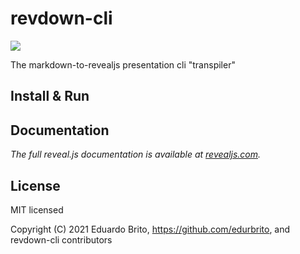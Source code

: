 <p align="center">
<h1>revdown-cli</h1>
<a href="https://github.com/edurbrito/revdown-cli/actions"><img src="https://github.com/edurbrito/revdown-cli/workflows/tests/badge.svg"></a>

The markdown-to-revealjs presentation cli "transpiler"
</p>

## Install & Run

## Documentation

*The full reveal.js documentation is available at [revealjs.com](https://revealjs.com).*

## License

MIT licensed

Copyright (C) 2021 Eduardo Brito, https://github.com/edurbrito, and revdown-cli contributors